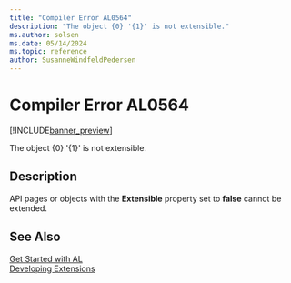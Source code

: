 ```yaml
---
title: "Compiler Error AL0564"
description: "The object {0} '{1}' is not extensible."
ms.author: solsen
ms.date: 05/14/2024
ms.topic: reference
author: SusanneWindfeldPedersen
---
```

[//]: # (START>DO_NOT_EDIT)
[//]: # (IMPORTANT:Do not edit any of the content between here and the END>DO_NOT_EDIT.)
[//]: # (Any modifications should be made in the .xml files in the ModernDev repo.)
# Compiler Error AL0564

[!INCLUDE[banner_preview](../includes/banner_preview.md)]

The object {0} '{1}' is not extensible.


## Description
API pages or objects with the **Extensible** property set to **false** cannot be extended.  

[//]: # (IMPORTANT: END>DO_NOT_EDIT)
## See Also  
[Get Started with AL](../devenv-get-started.md)  
[Developing Extensions](../devenv-dev-overview.md)  